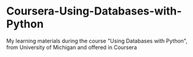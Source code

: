 # Coursera-Using-Databases-with-Python
My learning materials during the course "Using Databases with Python", from University of Michigan and offered in Coursera

